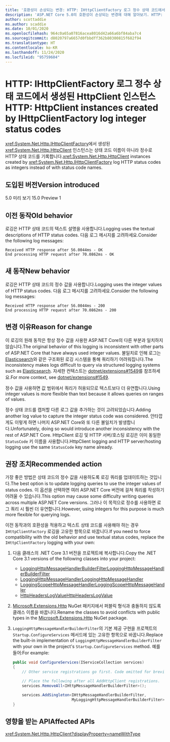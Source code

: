 ```yaml
---
title: '호환성이 손상되는 변경: HTTP: IHttpClientFactory 로그 정수 상태 코드에서 생성된 HttpClient 인스턴스'
description: 'ASP.NET Core 5.0의 호환성이 손상되는 변경에 대해 알아보기. HTTP: IHttpClientFactory 로그 정수 상태 코드에서 생성된 HttpClient 인스턴스'
author: scottaddie
ms.author: scaddie
ms.date: 10/01/2020
ms.openlocfilehash: 964c0a65a07816acea8016d42a66a6bf84aba7c4
ms.sourcegitcommit: d8020797a6657d0fbbdff362b80300815f682f94
ms.translationtype: HT
ms.contentlocale: ko-KR
ms.lasthandoff: 11/24/2020
ms.locfileid: "95759604"
---
```

# <a name="http-httpclient-instances-created-by-ihttpclientfactory-log-integer-status-codes"></a><span data-ttu-id="be681-103">HTTP: IHttpClientFactory 로그 정수 상태 코드에서 생성된 HttpClient 인스턴스</span><span class="sxs-lookup"><span data-stu-id="be681-103">HTTP: HttpClient instances created by IHttpClientFactory log integer status codes</span></span>

<span data-ttu-id="be681-104"><xref:System.Net.Http.IHttpClientFactory>에서 생성된 <xref:System.Net.Http.HttpClient> 인스턴스는 상태 코드 이름이 아니라 정수로 HTTP 상태 코드를 기록합니다.</span><span class="sxs-lookup"><span data-stu-id="be681-104"><xref:System.Net.Http.HttpClient> instances created by <xref:System.Net.Http.IHttpClientFactory> log HTTP status codes as integers instead of with status code names.</span></span>

## <a name="version-introduced"></a><span data-ttu-id="be681-105">도입된 버전</span><span class="sxs-lookup"><span data-stu-id="be681-105">Version introduced</span></span>

<span data-ttu-id="be681-106">5.0 미리 보기 1</span><span class="sxs-lookup"><span data-stu-id="be681-106">5.0 Preview 1</span></span>

## <a name="old-behavior"></a><span data-ttu-id="be681-107">이전 동작</span><span class="sxs-lookup"><span data-stu-id="be681-107">Old behavior</span></span>

<span data-ttu-id="be681-108">로깅은 HTTP 상태 코드의 텍스트 설명을 사용합니다.</span><span class="sxs-lookup"><span data-stu-id="be681-108">Logging uses the textual descriptions of HTTP status codes.</span></span> <span data-ttu-id="be681-109">다음 로그 메시지를 고려하세요.</span><span class="sxs-lookup"><span data-stu-id="be681-109">Consider the following log messages:</span></span>

```output
Received HTTP response after 56.0044ms - OK
End processing HTTP request after 70.0862ms - OK
```

## <a name="new-behavior"></a><span data-ttu-id="be681-110">새 동작</span><span class="sxs-lookup"><span data-stu-id="be681-110">New behavior</span></span>

<span data-ttu-id="be681-111">로깅은 HTTP 상태 코드의 정수 값을 사용합니다.</span><span class="sxs-lookup"><span data-stu-id="be681-111">Logging uses the integer values of HTTP status codes.</span></span> <span data-ttu-id="be681-112">다음 로그 메시지를 고려하세요.</span><span class="sxs-lookup"><span data-stu-id="be681-112">Consider the following log messages:</span></span>

```output
Received HTTP response after 56.0044ms - 200
End processing HTTP request after 70.0862ms - 200
```

## <a name="reason-for-change"></a><span data-ttu-id="be681-113">변경 이유</span><span class="sxs-lookup"><span data-stu-id="be681-113">Reason for change</span></span>

<span data-ttu-id="be681-114">이 로깅의 원래 동작은 항상 정수 값을 사용한 ASP.NET Core의 다른 부분과 일치하지 않습니다.</span><span class="sxs-lookup"><span data-stu-id="be681-114">The original behavior of this logging is inconsistent with other parts of ASP.NET Core that have always used integer values.</span></span> <span data-ttu-id="be681-115">불일치로 인해 로그는 [Elasticsearch](https://www.elastic.co/elasticsearch/)와 같은 구조화된 로깅 시스템을 통해 쿼리하기 어려워집니다.</span><span class="sxs-lookup"><span data-stu-id="be681-115">The inconsistency makes logs difficult to query via structured logging systems such as [Elasticsearch](https://www.elastic.co/elasticsearch/).</span></span> <span data-ttu-id="be681-116">자세한 컨텍스트는 [dotnet/extensions#1549](https://github.com/dotnet/extensions/issues/1549)를 참조하세요.</span><span class="sxs-lookup"><span data-stu-id="be681-116">For more context, see [dotnet/extensions#1549](https://github.com/dotnet/extensions/issues/1549).</span></span>

<span data-ttu-id="be681-117">정수 값을 사용하면 값 범위에서 쿼리가 허용되므로 텍스트보다 더 유연합니다.</span><span class="sxs-lookup"><span data-stu-id="be681-117">Using integer values is more flexible than text because it allows queries on ranges of values.</span></span>

<span data-ttu-id="be681-118">정수 상태 코드를 캡처할 다른 로그 값을 추가하는 것이 고려되었습니다.</span><span class="sxs-lookup"><span data-stu-id="be681-118">Adding another log value to capture the integer status code was considered.</span></span> <span data-ttu-id="be681-119">안타깝게도 이렇게 하면 나머지 ASP.NET Core와 또 다른 불일치가 발생합니다.</span><span class="sxs-lookup"><span data-stu-id="be681-119">Unfortunately, doing so would introduce another inconsistency with the rest of ASP.NET Core.</span></span> <span data-ttu-id="be681-120">HttpClient 로깅 및 HTTP 서버/호스팅 로깅은 이미 동일한 `StatusCode` 키 이름을 사용합니다.</span><span class="sxs-lookup"><span data-stu-id="be681-120">HttpClient logging and HTTP server/hosting logging use the same `StatusCode` key name already.</span></span>

## <a name="recommended-action"></a><span data-ttu-id="be681-121">권장 조치</span><span class="sxs-lookup"><span data-stu-id="be681-121">Recommended action</span></span>

<span data-ttu-id="be681-122">가장 좋은 방법은 상태 코드의 정수 값을 사용하도록 로깅 쿼리를 업데이트하는 것입니다.</span><span class="sxs-lookup"><span data-stu-id="be681-122">The best option is to update logging queries to use the integer values of status codes.</span></span> <span data-ttu-id="be681-123">이 옵션을 선택하면 여러 ASP.NET Core 버전에 걸쳐 쿼리를 작성하기 어려울 수 있습니다.</span><span class="sxs-lookup"><span data-stu-id="be681-123">This option may cause some difficulty writing queries across multiple ASP.NET Core versions.</span></span> <span data-ttu-id="be681-124">그러나 이 목적으로 정수를 사용하면 로그 쿼리 시 훨씬 더 유연합니다.</span><span class="sxs-lookup"><span data-stu-id="be681-124">However, using integers for this purpose is much more flexible for querying logs.</span></span>

<span data-ttu-id="be681-125">이전 동작과의 호환성을 적용하고 텍스트 상태 코드를 사용해야 하는 경우 `IHttpClientFactory` 로깅을 고유한 항목으로 바꿉니다.</span><span class="sxs-lookup"><span data-stu-id="be681-125">If you need to force compatibility with the old behavior and use textual status codes, replace the `IHttpClientFactory` logging with your own:</span></span>

1. <span data-ttu-id="be681-126">다음 클래스의 .NET Core 3.1 버전을 프로젝트에 복사합니다.</span><span class="sxs-lookup"><span data-stu-id="be681-126">Copy the .NET Core 3.1 versions of the following classes into your project:</span></span>

    * [<span data-ttu-id="be681-127">LoggingHttpMessageHandlerBuilderFilter</span><span class="sxs-lookup"><span data-stu-id="be681-127">LoggingHttpMessageHandlerBuilderFilter</span></span>](https://github.com/dotnet/extensions/blob/release/3.1/src/HttpClientFactory/Http/src/Logging/LoggingHttpMessageHandlerBuilderFilter.cs)
    * [<span data-ttu-id="be681-128">LoggingHttpMessageHandler</span><span class="sxs-lookup"><span data-stu-id="be681-128">LoggingHttpMessageHandler</span></span>](https://github.com/dotnet/extensions/blob/release/3.1/src/HttpClientFactory/Http/src/Logging/LoggingHttpMessageHandler.cs)
    * [<span data-ttu-id="be681-129">LoggingScopeHttpMessageHandler</span><span class="sxs-lookup"><span data-stu-id="be681-129">LoggingScopeHttpMessageHandler</span></span>](https://github.com/dotnet/extensions/blob/release/3.1/src/HttpClientFactory/Http/src/Logging/LoggingScopeHttpMessageHandler.cs)
    * [<span data-ttu-id="be681-130">HttpHeadersLogValue</span><span class="sxs-lookup"><span data-stu-id="be681-130">HttpHeadersLogValue</span></span>](https://github.com/dotnet/extensions/blob/release/3.1/src/HttpClientFactory/Http/src/Logging/HttpHeadersLogValue.cs)

1. <span data-ttu-id="be681-131">[Microsoft.Extensions.Http](https://www.nuget.org/packages/Microsoft.Extensions.Http) NuGet 패키지에서 퍼블릭 형식과 충돌하지 않도록 클래스 이름을 바꿉니다.</span><span class="sxs-lookup"><span data-stu-id="be681-131">Rename the classes to avoid conflicts with public types in the [Microsoft.Extensions.Http](https://www.nuget.org/packages/Microsoft.Extensions.Http) NuGet package.</span></span>

1. <span data-ttu-id="be681-132">`LoggingHttpMessageHandlerBuilderFilter`의 기본 제공 구현을 프로젝트의 `Startup.ConfigureServices` 메서드에 있는 고유한 항목으로 바꿉니다.</span><span class="sxs-lookup"><span data-stu-id="be681-132">Replace the built-in implementation of `LoggingHttpMessageHandlerBuilderFilter` with your own in the project's `Startup.ConfigureServices` method.</span></span> <span data-ttu-id="be681-133">예를 들어:</span><span class="sxs-lookup"><span data-stu-id="be681-133">For example:</span></span>

    ```csharp
    public void ConfigureServices(IServiceCollection services)
    {
        // Other service registrations go first. Code omitted for brevity.

        // Place the following after all AddHttpClient registrations.
        services.RemoveAll<IHttpMessageHandlerBuilderFilter>();

        services.AddSingleton<IHttpMessageHandlerBuilderFilter,
                              MyLoggingHttpMessageHandlerBuilderFilter>();
    }
    ```

## <a name="affected-apis"></a><span data-ttu-id="be681-134">영향을 받는 API</span><span class="sxs-lookup"><span data-stu-id="be681-134">Affected APIs</span></span>

<xref:System.Net.Http.HttpClient?displayProperty=nameWithType>

<!--

### Category

ASP.NET Core

### Affected APIs

`T:System.Net.Http.HttpClient`

-->
